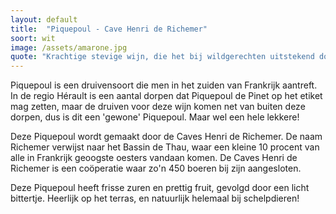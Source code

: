 ```yaml
---
layout: default
title:  "Piquepoul - Cave Henri de Richemer"
soort: wit
image: /assets/amarone.jpg
quote: "Krachtige stevige wijn, die het bij wildgerechten uitstekend doet. Door het zachte karakter is het echter ook gewoon bij een eenvoudige hapje toch intens genieten!"
---
```


Piquepoul is een druivensoort die men in het zuiden van Frankrijk aantreft. In de regio Hérault is een aantal dorpen dat Piquepoul de Pinet op het etiket mag zetten, maar de druiven voor deze wijn komen net van buiten deze dorpen, dus is dit een 'gewone' Piquepoul. Maar wel een hele lekkere!

Deze Piquepoul wordt gemaakt door de Caves Henri de Richemer. De naam Richemer verwijst naar het Bassin de Thau, waar een kleine 10 procent van alle in Frankrijk geoogste oesters vandaan komen. De Caves Henri de Richemer is een coöperatie waar zo'n 450 boeren bij zijn aangesloten.

Deze Piquepoul heeft frisse zuren en prettig fruit, gevolgd door een licht bittertje. Heerlijk op het terras, en natuurlijk helemaal bij schelpdieren!
